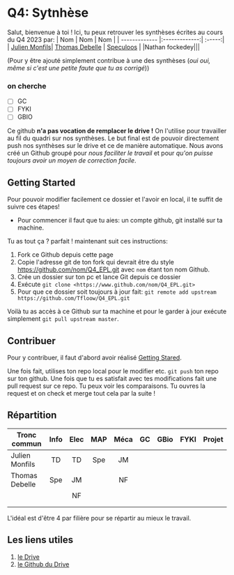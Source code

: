 # Q4: Sytnhèse
Salut, bienvenue à toi ! Ici, tu peux retrouver les synthèses écrites au cours du Q4 2023 par:
| Nom           | Nom           | Nom  |
| ------------- |:-------------:| :-----:|
| [Julien Monfils](https://github.com/JulienMonfils)| [Thomas Debelle](https://github.com/Tfloow) | [Speculoos](https://github.com/Tfloow "l'homme sucré") |
|Nathan fockedey|||

(Pour y être ajouté simplement contribue à une des synthèses (*oui oui, même si c'est une petite faute que tu as corrigé*))
### on cherche
- [ ] GC
- [ ] FYKI
- [ ] GBIO

Ce github **n'a pas vocation de remplacer le drive !** On l'utilise pour travailler au fil du quadri sur nos synthèses. Le but final est de pouvoir directement push nos synthèses sur le drive et ce de manière automatique. Nous avons créé un Github groupé pour *nous faciliter le travail* et pour *qu'on puisse toujours avoir un moyen de correction facile*.

## Getting Started
Pour pouvoir modifier facilement ce dossier et l'avoir en local, il te suffit de suivre ces étapes!
* Pour commencer il faut que tu aies: un compte github, git installé sur ta machine.

Tu as tout ça ? parfait ! maintenant suit ces instructions:
1. Fork ce Github depuis cette page
2. Copie l'adresse git de ton fork qui devrait être du style <https://github.com/nom/Q4_EPL.git> avec `nom` étant ton nom Github.
3. Crée un dossier sur ton pc et lance Git depuis ce dossier
4. Exécute `git clone <https://www.github.com/nom/Q4_EPL.git>`
5. Pour que ce dossier soit toujours à jour fait: `git remote add upstream https://github.com/Tfloow/Q4_EPL.git`

Voilà tu as accès à ce Github sur ta machine et pour le garder à jour exécute simplement `git pull upstream master`.

## Contribuer

Pour y contribuer, il faut d'abord avoir réalisé [Getting Stared](https://github.com/Tfloow/Q4_EPL#getting-started).

Une fois fait, utilises ton repo local pour le modifier etc. `git push` ton repo sur ton github. Une fois que tu es satisfait avec tes modifications fait une pull request sur ce repo. Tu peux voir les comparaisons. Tu ouvres la request et on check et merge tout cela par la suite !

## Répartition

| Tronc commun  | Info  | Elec  | MAP   | Méca  | GC    | GBio  | FYKI  | Projet|
| ------------- |:-----:|:-----:|:-----:|:-----:|:-----:|:-----:|:-----:|:-----:|
| Julien Monfils| TD    | TD    | Spe   | JM    |       |       |       |       |
| Thomas Debelle| Spe   | JM    |       | NF    |       |       |       |       |
|               |       | NF    |       |       |       |       |       |       |
|               |       |       |       |       |       |       |       |       |
|               |       |       |       |       |       |       |       |       |

L'idéal est d'être 4 par filière pour se répartir au mieux le travail.


## Les liens utiles
1. [le Drive](https://uclouvain-my.sharepoint.com/:f:/r/personal/martin_brans_student_uclouvain_be/Documents/EPL-Drive?csf=1&web=1&e=fRialK)
2. [le Github du Drive](https://github.com/Gp2mv3/Syntheses "la masterclass de nos prédecesseurs")

